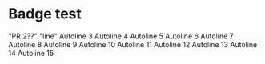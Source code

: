 # Badge test 
"PR 2??" 
"line" 
Autoline 3
Autoline 4
Autoline 5
Autoline 6
Autoline 7
Autoline 8
Autoline 9
Autoline 10
Autoline 11
Autoline 12
Autoline 13
Autoline 14
Autoline 15
